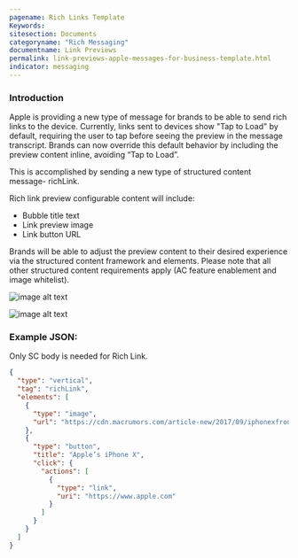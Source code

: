 ```yaml
---
pagename: Rich Links Template
Keywords:
sitesection: Documents
categoryname: "Rich Messaging"
documentname: Link Previews
permalink: link-previews-apple-messages-for-business-template.html
indicator: messaging
---
```


### Introduction

Apple is providing a new type of message for brands to be able to send rich links to the device. Currently, links sent to devices show "Tap to Load" by default, requiring the user to tap before seeing the preview in the message transcript. Brands can now override this default behavior by including the preview content inline, avoiding “Tap to Load”.

This is accomplished by sending a new type of structured content message- richLink.

Rich link preview configurable content will include:

* Bubble title text
* Link preview image
* Link button URL

Brands will be able to adjust the preview content to their desired experience via the structured content framework and elements. Please note that all other structured content requirements apply (AC feature enablement and image whitelist).

![image alt text](img/link_preview_abc0.jpg)

![image alt text](img/link_preview_abc1.png)

### Example JSON:

Only SC body is needed for Rich Link.

```json
{
  "type": "vertical",
  "tag": "richLink",
  "elements": [
    {
      "type": "image",
      "url": "https://cdn.macrumors.com/article-new/2017/09/iphonexfrontback-800x573.jpg"
    },
    {
      "type": "button",
      "title": "Apple’s iPhone X",
      "click": {
        "actions": [
          {
            "type": "link",
            "uri": "https://www.apple.com"
          }
        ]
      }
    }
  ]
}
```
